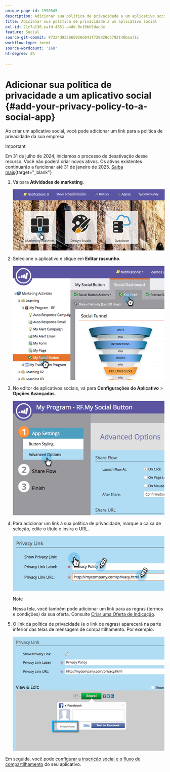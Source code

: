 ```yaml
---
unique-page-id: 2950545
description: Adicionar sua política de privacidade a um aplicativo social - Documentação do Marketo - Documentação do produto
title: Adicionar sua política de privacidade a um aplicativo social
exl-id: 21c7a136-eafd-4851-a4dd-0e10bb5dacde
feature: Social
source-git-commit: 97324d932b65020d041f728928d3792140bea71c
workflow-type: tm+mt
source-wordcount: '168'
ht-degree: 2%

---
```


# Adicionar sua política de privacidade a um aplicativo social {#add-your-privacy-policy-to-a-social-app}

Ao criar um aplicativo social, você pode adicionar um link para a política de privacidade da sua empresa.

>[!IMPORTANT]
>
>Em 31 de julho de 2024, iniciamos o processo de desativação desse recurso. Você não poderá criar novos ativos. Os ativos existentes continuarão a funcionar até 31 de janeiro de 2025. [Saiba mais](https://nation.marketo.com/t5/employee-blogs/marketo-engage-social-features-deprecation/ba-p/351977){target="_blank"}

1. Vá para **Atividades de marketing**.

   ![](assets/login-marketing-activities-4.png)

1. Selecione o aplicativo e clique em **Editar rascunho**.

   ![](assets/image2014-9-22-10-3a50-3a22.png)

1. No editor de aplicativos sociais, vá para **Configurações do Aplicativo** > **Opções Avançadas**.

   ![](assets/image2014-9-22-10-3a50-3a38.png)

1. Para adicionar um link à sua política de privacidade, marque a caixa de seleção, edite o título e insira o URL.

   ![](assets/image2014-9-22-10-3a51-3a12.png)

   >[!NOTE]
   >
   >Nessa tela, você também pode adicionar um link para as regras (termos e condições) da sua oferta. Consulte [Criar uma Oferta de Indicação](/help/marketo/product-docs/demand-generation/social/referral-offers/create-a-referral-offer.md).

1. O link da política de privacidade (e o link de regras) aparecerá na parte inferior das telas de mensagem de compartilhamento. Por exemplo:

   ![](assets/image2014-9-22-10-3a52-3a16.png)

Em seguida, você pode [configurar a inscrição social e o fluxo de compartilhamento](/help/marketo/product-docs/demand-generation/social/configuring-social-actions/configure-social-recommend-flow.md) do seu aplicativo.
